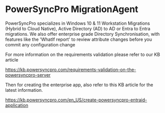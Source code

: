 # PowerSyncPro MigrationAgent

PowerSyncPro specializes in Windows 10 & 11 Workstation Migrations (Hybrid to Cloud Native), Active Directory (AD) to AD or Entra to Entra migrations.
We also offer enterprise grade Directory Synchronisation, with features like the 'WhatIf report' to review attribute changes before you commit any configuration change

For more information on the requirements validation please refer to our KB article

https://kb.powersyncpro.com/requirements-validation-on-the-powersyncpro-server

Then for creating the enterprise app, also refer to this KB article for the latest information.

https://kb.powersyncpro.com/en_US/create-powersyncpro-entraid-application
